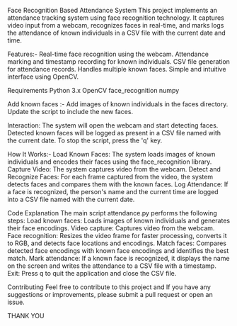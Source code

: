 Face Recognition Based Attendance System
This project implements an attendance tracking system using face recognition technology. It captures video input from a webcam, recognizes faces in real-time, 
and marks logs the attendance of known individuals in a CSV file with the current date and time.

Features:- 
  Real-time face recognition using the webcam.
  Attendance marking and timestamp recording for known individuals.
  CSV file generation for attendance records.
  Handles multiple known faces.
  Simple and intuitive interface using OpenCV.

Requirements
  Python 3.x
  OpenCV
  face_recognition
  numpy

Add known faces :-
  Add images of known individuals in the faces directory.
  Update the script to include the new faces.

Interaction:
  The system will open the webcam and start detecting faces.
  Detected known faces will be logged as present in a CSV file named with the current date.
  To stop the script, press the 'q' key.

How It Works:- 
  Load Known Faces: The system loads images of known individuals and encodes their faces using the face_recognition library.
  Capture Video: The system captures video from the webcam.
  Detect and Recognize Faces: For each frame captured from the video, the system detects faces and compares them with the known faces.
  Log Attendance: If a face is recognized, the person's name and the current time are logged into a CSV file named with the current date.

  Code Explanation
  The main script attendance.py performs the following steps:
    Load known faces: Loads images of known individuals and generates their face encodings.
    Video capture: Captures video from the webcam.
    Face recognition: Resizes the video frame for faster processing, converts it to RGB, and detects face locations and encodings.
    Match faces: Compares detected face encodings with known face encodings and identifies the best match.
    Mark attendance: If a known face is recognized, it displays the name on the screen and writes the attendance to a CSV file with a timestamp.
    Exit: Press q to quit the application and close the CSV file.

Contributing
  Feel free to contribute to this project and If you have any suggestions or improvements, 
  please submit a pull request or open an issue.

  THANK YOU
